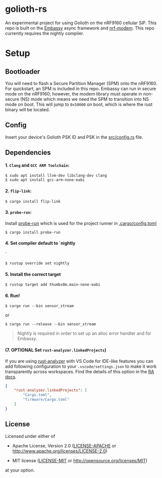 # golioth-rs

An experimental project for using Golioth on the nRF9160 cellular SiP.  This repo is built on the [Embassy]
async framework and [nrf-modem].  This repo currently requires the nightly compiler.

# Setup

## Bootloader

You will need to flash a Secure Partition Manager (SPM) onto the nRF9160.  For quickstart, an SPM is included in this repo. Embassy can run in secure 
mode on the nRF9160; however, the modem library must operate in non-secure (NS) mode which means we need the SPM to transition into NS mode
on boot. This will jump to `0x50000` on boot, which is where the rust binary will be located.

## Config

Insert your device's Golioth PSK ID and PSK in the [src/config.rs] file.

## Dependencies

#### 1. `Clang` and `GCC ARM Toolchain`:
```console
$ sudo apt install llvm-dev libclang-dev clang
$ sudo apt install gcc-arm-none-eabi
```

#### 2. `flip-link`:

```console
$ cargo install flip-link
```

#### 3. `probe-run`:

Install [probe-run] which is used for the project runner in [.cargo/config.toml]

```console
$ cargo install probe-run
```

#### 4. Set compiler default to `nightly
`
```console
$ rustup override set nightly
```

#### 5. Install the correct target

```console
$ rustup target add thumbv8m.main-none-eabi 
```

#### 6. Run!

```console
$ cargo run --bin sensor_stream
```

or

```console
$ cargo run --release --bin sensor_stream
```

> Nightly is required in order to set up an alloc error handler and for Embassy.


#### (7. OPTIONAL Set `rust-analyzer.linkedProjects`)

If you are using [rust-analyzer] with VS Code for IDE-like features you can add following configuration to your `.vscode/settings.json` to make it work transparently across workspaces. Find the details of this option in the [RA docs].

```json
{
    "rust-analyzer.linkedProjects": [
        "Cargo.toml",
        "firmware/Cargo.toml"
    ]
} 
```
[Embassy]: https://github.com/embassy-rs/embassy
[nrf-modem]: https://docs.rs/nrf-modem/0.2.0/nrf_modem/
[probe-run]: https://crates.io/crates/probe-run
[RA docs]: https://rust-analyzer.github.io/manual.html#configuration
[rust-analyzer]: https://rust-analyzer.github.io/

[src/config.rs]: src/config.rs
[.cargo/config.toml]: .cargo/config.toml

## License

Licensed under either of

- Apache License, Version 2.0 ([LICENSE-APACHE](LICENSE-APACHE) or
  http://www.apache.org/licenses/LICENSE-2.0)

- MIT license ([LICENSE-MIT](LICENSE-MIT) or http://opensource.org/licenses/MIT)

at your option.
